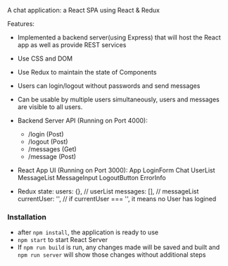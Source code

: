 A chat application: a React SPA using React & Redux

Features:
* Implemented a backend server(using Express) that will host the React app as well as provide REST services
* Use CSS and DOM
* Use Redux to maintain the state of Components
* Users can login/logout without passwords and send messages
* Can be usable by multiple users simultaneously, users and messages are visible to all users.

* Backend Server API (Running on Port 4000):
    - /login (Post)
    - /logout (Post)
    - /messages (Get)
    - /message (Post)

* React App UI (Running on Port 3000):
App
    LoginForm
    Chat
        UserList
        MessageList
        MessageInput
        LogoutButton
    ErrorInfo

* Redux state:
    users: {},  // userList
    messages: [], // messageList
    currentUser: '', // if currentUser === '', it means no User has logined


### Installation
* after `npm install`, the application is ready to use
* `npm start` to start React Server
* If `npm run build` is run, any changes made will be saved and built and `npm run server` will show those changes without additional steps

